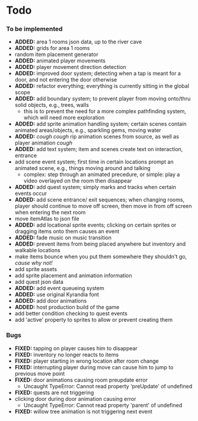 # Todo

### To be implemented
- **ADDED:** area 1 rooms json data, up to the river cave
- **ADDED:** grids for area 1 rooms
- random item placement generator
- **ADDED:** animated player movements
- **ADDED:** player movement direction detection
- **ADDED:** improved door system; detecting when a tap is meant for a door, and not entering the door otherwise
- **ADDED:** refactor everything; everything is currently sitting in the global scope
- **ADDED:** add boundary system; to prevent player from moving onto/thru solid objects, e.g., trees, walls
	- this is to prevent the need for a more complex pathfinding system, which will need more exploration
- **ADDED:** add sprite animation handling system; certain scenes contain animated areas/objects, e.g., sparkling gems, moving water
- **ADDED:** *cough cough* rip animation scenes from source, as well as player animation *cough*
- **ADDED:** add text system; item and scenes create text on interaction, entrance
- add scene event system; first time in certain locations prompt an animated scene, e.g., things moving around and talking
	- complex: step through an animated precedure, or simple: play a video overlayed on the room then disappear
- **ADDED:** add quest system; simply marks and tracks when certain events occur
- **ADDED:** add scene entrance/ exit sequences; when changing rooms, player should continue to move off screen, then move in from off screen when entering the next room
- move itemAtlas to json file
- **ADDED:** add locational sprite events; clicking on certain sprites or dragging items onto them causes an event
- **ADDED:** fade music on music transition
- **ADDED:** prevent items from being placed anywhere but inventory and walkable locations
- make items bounce when you put them somewhere they shouldn't go, *cause why not!*
- add sprite assets
- add sprite placement and animation information
- add quest json data
- **ADDED:** add event queueing system
- **ADDED:** use original Kyrandia font
- **ADDED:** add door animations
- **ADDED:** host production build of the game
- add better condition checking to quest events
- add 'active' property to sprites to allow or prevent creating them

### Bugs
- **FIXED:** tapping on player causes him to disappear
- **FIXED:** inventory no longer reacts to items
- **FIXED:** player starting in wrong location after room change
- **FIXED:** interrupting player during move can cause him to jump to previous move point
-	**FIXED:** door animations causing room preupdate error
	-	Uncaught TypeError: Cannot read property 'preUpdate' of undefined
- **FIXED:** quests are not triggering
-	clicking door during door animation causing error
	- Uncaught TypeError: Cannot read property 'parent' of undefined
- **FIXED:** willow tree animation is not triggering next event

